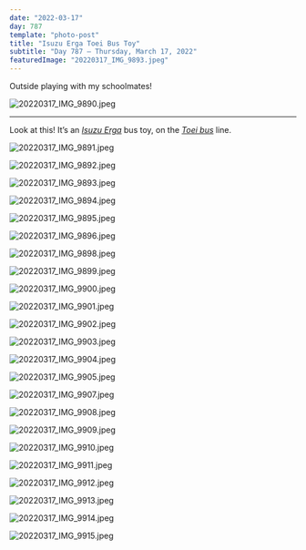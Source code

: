```yaml
---
date: "2022-03-17"
day: 787
template: "photo-post"
title: "Isuzu Erga Toei Bus Toy"
subtitle: "Day 787 – Thursday, March 17, 2022"
featuredImage: "20220317_IMG_9893.jpeg"
---
```


Outside playing with my schoolmates!

![20220317_IMG_9890.jpeg](20220317_IMG_9890.jpeg)

<hr />

Look at this! It’s an _<a href="https://en.wikipedia.org/wiki/Isuzu_Erga">Isuzu Erga</a>_ bus toy, on the _<a href="https://en.wikipedia.org/wiki/Toei_Bus">Toei bus</a>_ line.

![20220317_IMG_9891.jpeg](20220317_IMG_9891.jpeg)

![20220317_IMG_9892.jpeg](20220317_IMG_9892.jpeg)

![20220317_IMG_9893.jpeg](20220317_IMG_9893.jpeg)

![20220317_IMG_9894.jpeg](20220317_IMG_9894.jpeg)

![20220317_IMG_9895.jpeg](20220317_IMG_9895.jpeg)

![20220317_IMG_9896.jpeg](20220317_IMG_9896.jpeg)

![20220317_IMG_9898.jpeg](20220317_IMG_9898.jpeg)

![20220317_IMG_9899.jpeg](20220317_IMG_9899.jpeg)

![20220317_IMG_9900.jpeg](20220317_IMG_9900.jpeg)

![20220317_IMG_9901.jpeg](20220317_IMG_9901.jpeg)

![20220317_IMG_9902.jpeg](20220317_IMG_9902.jpeg)

![20220317_IMG_9903.jpeg](20220317_IMG_9903.jpeg)

![20220317_IMG_9904.jpeg](20220317_IMG_9904.jpeg)

![20220317_IMG_9905.jpeg](20220317_IMG_9905.jpeg)

![20220317_IMG_9907.jpeg](20220317_IMG_9907.jpeg)

![20220317_IMG_9908.jpeg](20220317_IMG_9908.jpeg)

![20220317_IMG_9909.jpeg](20220317_IMG_9909.jpeg)

![20220317_IMG_9910.jpeg](20220317_IMG_9910.jpeg)

![20220317_IMG_9911.jpeg](20220317_IMG_9911.jpeg)

![20220317_IMG_9912.jpeg](20220317_IMG_9912.jpeg)

![20220317_IMG_9913.jpeg](20220317_IMG_9913.jpeg)

![20220317_IMG_9914.jpeg](20220317_IMG_9914.jpeg)

![20220317_IMG_9915.jpeg](20220317_IMG_9915.jpeg)
